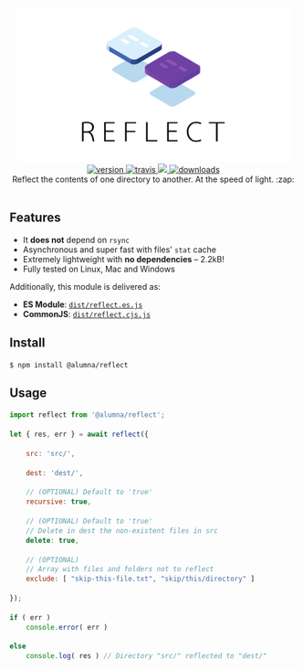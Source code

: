 <div align="center">
	<img src="https://github.com/alumna/reflect/raw/master/reflect.svg?sanitize=true" alt="reflect" width="480" height="270" />
</div>

<div align="center">
	<a href="https://npmjs.org/package/@alumna/reflect">
		<img src="https://badgen.now.sh/npm/v/@alumna/reflect" alt="version" />
	</a>
	<a href="https://travis-ci.org/alumna/reflect">
		<img src="https://travis-ci.org/alumna/reflect.svg?branch=master" alt="travis" />
	</a>
	<a href="https://codecov.io/gh/alumna/reflect">
		<img src="https://codecov.io/gh/alumna/reflect/branch/master/graph/badge.svg" />
	</a>
	<a href="https://npmjs.org/package/@alumna/reflect">
		<img src="https://badgen.now.sh/npm/dm/@alumna/reflect" alt="downloads" />
	</a>
</div>

<div align="center">Reflect the contents of one directory to another. At the speed of light. :zap:</div>

<br/>

## Features

* It **does not** depend on `rsync`
* Asynchronous and super fast with files' `stat` cache
* Extremely lightweight with **no dependencies** – 2.2kB!
* Fully tested on Linux, Mac and Windows

Additionally, this module is delivered as:

* **ES Module**: [`dist/reflect.es.js`](https://unpkg.com/@alumna/reflect/dist/reflect.es.js)
* **CommonJS**: [`dist/reflect.cjs.js`](https://unpkg.com/@alumna/reflect/dist/reflect.cjs.js)


## Install

```
$ npm install @alumna/reflect
```


## Usage

```js
import reflect from '@alumna/reflect';

let { res, err } = await reflect({

	src: 'src/',
	
	dest: 'dest/',
	
	// (OPTIONAL) Default to 'true'
	recursive: true,
	
	// (OPTIONAL) Default to 'true'
	// Delete in dest the non-existent files in src
	delete: true,
	
	// (OPTIONAL)
	// Array with files and folders not to reflect
	exclude: [ "skip-this-file.txt", "skip/this/directory" ]
	
});

if ( err )
	console.error( err )

else
	console.log( res ) // Directory "src/" reflected to "dest/"
```
